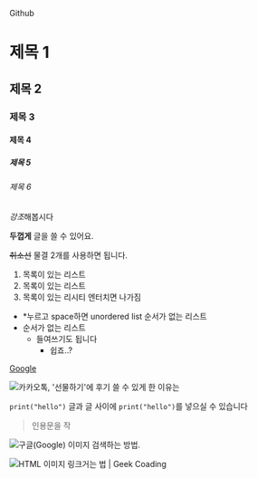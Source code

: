 Github

# 제목 1

## 제목 2

### 제목 3

#### 제목 4

##### 제목 5

###### 제목 6

*강조*해봅시다

**두껍게** 글을 쓸 수 있어요.

~~취소선~~ 물결 2개를 사용하면 됩니다.

1. 목록이 있는 리스트
2. 목록이 있는 리스트
3. 목록이 있는 리시티 엔터치면 나가짐

* *누르고 space하면 unordered list 순서가 없는 리스트
* 순서가 없는 리스트
  * 들여쓰기도 됩니다
    * 쉽죠..?

[Google](http://google.com)



![카카오톡, &#39;선물하기&#39;에 후기 쓸 수 있게 한 이유는](https://newsimg.sedaily.com/2020/11/07/1ZABD2GDRF_5.jpg)



`print("hello")` 글과 글 사이에 `print("hello")`를 넣으실 수 있습니다







> 인용문을 작

![구글(Google) 이미지 검색하는 방법.](https://img1.daumcdn.net/thumb/R720x0.q80/?scode=mtistory2&fname=http%3A%2F%2Fcfile7.uf.tistory.com%2Fimage%2F24283C3858F778CA2EFABE)

![HTML 이미지 링크거는 법 | Geek Coading](http://t1.daumcdn.net/friends/prod/editor/dc8b3d02-a15a-4afa-a88b-989cf2a50476.jpg)

